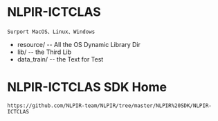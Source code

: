 # NLPIR-ICTCLAS 
    Surport MacOS、Linux、Windows
* resource/ -- All the OS Dynamic Library Dir
* lib/ -- the Third Lib
* data_train/ -- the Text for Test

# NLPIR-ICTCLAS SDK Home
    https://github.com/NLPIR-team/NLPIR/tree/master/NLPIR%20SDK/NLPIR-ICTCLAS